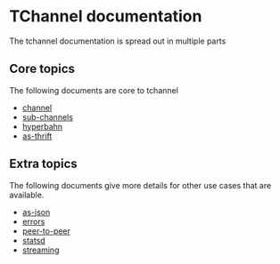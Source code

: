 # TChannel documentation

The tchannel documentation is spread out in multiple parts

## Core topics

The following documents are core to tchannel

 - [channel](./channel)
 - [sub-channels](./sub-channels)
 - [hyperbahn](./hyperbahn)
 - [as-thrift](./as-thrift)


## Extra topics

The following documents give more details for other use cases
that are available.

 - [as-json](./as-json)
 - [errors](./errors)
 - [peer-to-peer](./peer-to-peer)
 - [statsd](./statsd)
 - [streaming](./streaming)

